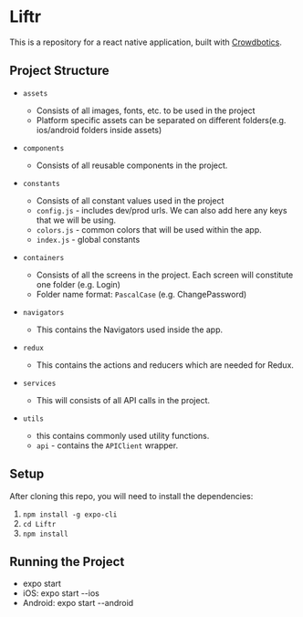 # Liftr

This is a repository for a react native application, built with [Crowdbotics](https://www.crowdbotics.com/).

## Project Structure

* ```assets```
  * Consists of all images, fonts, etc. to be used in the project
  * Platform specific assets can be separated on different folders(e.g. ios/android folders inside assets)

* ```components```
  * Consists of all reusable components in the project.

* ```constants```
  * Consists of all constant values used in the project
  * `config.js` - includes dev/prod urls. We can also add here any keys that we will be using.
  * `colors.js` - common colors that will be used within the app.
  * `index.js` - global constants

* ```containers```
  * Consists of all the screens in the project. Each screen will constitute one folder (e.g. Login)
  * Folder name format: `PascalCase` (e.g. ChangePassword)

* ```navigators```
  * This contains the Navigators used inside the app.

* ```redux```
  * This contains the actions and reducers which are needed for Redux.

* ```services```
  * This will consists of all API calls in the project.

* ```utils```
  * this contains commonly used utility functions.
  * `api` - contains the `APIClient` wrapper.

## Setup

After cloning this repo, you will need to install the dependencies:

1. `npm install -g expo-cli`
2. `cd Liftr`
3. `npm install`

## Running the Project

* expo start
* iOS: expo start --ios
* Android: expo start --android
